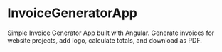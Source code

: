 # InvoiceGeneratorApp
Simple Invoice Generator App built with Angular. Generate invoices for website projects, add logo, calculate totals, and download as PDF.
